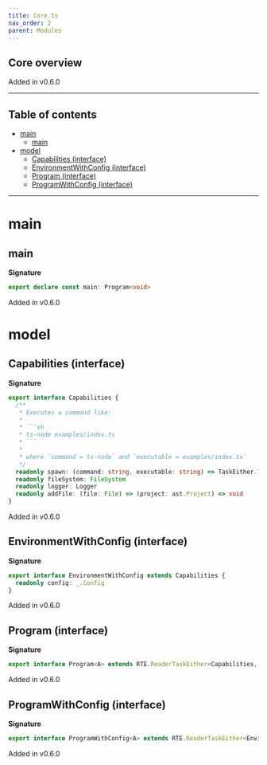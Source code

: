```yaml
---
title: Core.ts
nav_order: 2
parent: Modules
---
```


## Core overview

Added in v0.6.0

---

<h2 class="text-delta">Table of contents</h2>

- [main](#main)
  - [main](#main-1)
- [model](#model)
  - [Capabilities (interface)](#capabilities-interface)
  - [EnvironmentWithConfig (interface)](#environmentwithconfig-interface)
  - [Program (interface)](#program-interface)
  - [ProgramWithConfig (interface)](#programwithconfig-interface)

---

# main

## main

**Signature**

```ts
export declare const main: Program<void>
```

Added in v0.6.0

# model

## Capabilities (interface)

**Signature**

````ts
export interface Capabilities {
  /**
   * Executes a command like:
   *
   * ```sh
   * ts-node examples/index.ts
   * ```
   *
   * where `command = ts-node` and `executable = examples/index.ts`
   */
  readonly spawn: (command: string, executable: string) => TaskEither.TaskEither<Error, void>
  readonly fileSystem: FileSystem
  readonly logger: Logger
  readonly addFile: (file: File) => (project: ast.Project) => void
}
````

Added in v0.6.0

## EnvironmentWithConfig (interface)

**Signature**

```ts
export interface EnvironmentWithConfig extends Capabilities {
  readonly config: _.Config
}
```

Added in v0.6.0

## Program (interface)

**Signature**

```ts
export interface Program<A> extends RTE.ReaderTaskEither<Capabilities, Error, A> {}
```

Added in v0.6.0

## ProgramWithConfig (interface)

**Signature**

```ts
export interface ProgramWithConfig<A> extends RTE.ReaderTaskEither<EnvironmentWithConfig, Error, A> {}
```

Added in v0.6.0

